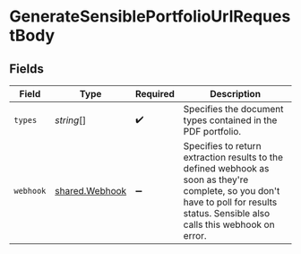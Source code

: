 # GenerateSensiblePortfolioUrlRequestBody


## Fields

| Field                                                                                                                                                                               | Type                                                                                                                                                                                | Required                                                                                                                                                                            | Description                                                                                                                                                                         |
| ----------------------------------------------------------------------------------------------------------------------------------------------------------------------------------- | ----------------------------------------------------------------------------------------------------------------------------------------------------------------------------------- | ----------------------------------------------------------------------------------------------------------------------------------------------------------------------------------- | ----------------------------------------------------------------------------------------------------------------------------------------------------------------------------------- |
| `types`                                                                                                                                                                             | *string*[]                                                                                                                                                                          | :heavy_check_mark:                                                                                                                                                                  | Specifies the document types contained in the PDF portfolio.                                                                                                                        |
| `webhook`                                                                                                                                                                           | [shared.Webhook](../../../sdk/models/shared/webhook.md)                                                                                                                             | :heavy_minus_sign:                                                                                                                                                                  | Specifies to return extraction results to the defined webhook as soon as they're complete, so you don't have to poll for results status. Sensible also calls this webhook on error. |